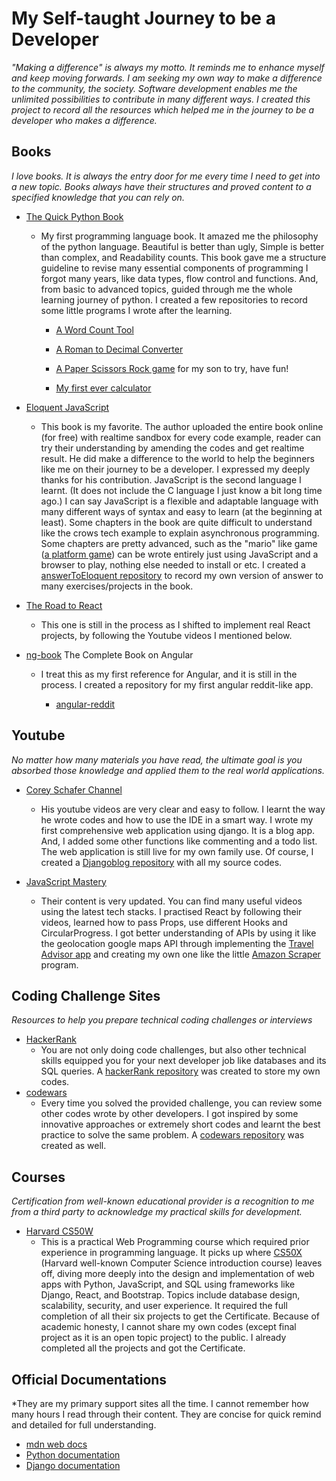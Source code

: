 # My Self-taught Journey to be a Developer
*"Making a difference" is always my motto. It reminds me to enhance myself and keep moving forwards. I am seeking my own way to make a difference to the community, the society. Software development enables me the unlimited possibilities to contribute in many different ways. I created this project to record all the resources which helped me in the journey to be a developer who makes a difference.*

  
## Books
*I love books. It is always the entry door for me every time I need to get into a new topic. Books always have their structures and proved content to a specified knowledge that you can rely on.*

- [The Quick Python Book]

	- My first programming language book. It amazed me the philosophy of the python language. Beautiful is better than ugly, Simple is better than complex, and Readability counts. This book gave me a structure guideline to revise many essential components of programming I forgot many years, like data types, flow control and functions. And, from basic to advanced topics, guided through me the whole learning journey of python. I created a few repositories to record some little programs I wrote after the learning.

		- [A Word Count Tool]

		- [A Roman to Decimal Converter]

		- [A Paper Scissors Rock game] for my son to try, have fun!

		- [My first ever calculator]

- [Eloquent JavaScript]

	- This book is my favorite. The author uploaded the entire book online (for free) with realtime sandbox for every code example, reader can try their understanding by amending the codes and get realtime result. He did make a difference to the world to help the beginners like me on their journey to be a developer. I expressed my deeply thanks for his contribution. JavaScript is the second language I learnt. (It does not include the C language I just know a bit long time ago.) I can say JavaScript is a flexible and adaptable language with many different ways of syntax and easy to learn (at the beginning at least). Some chapters in the book are quite difficult to understand like the crows tech example to explain asynchronous programming. Some chapters are pretty advanced, such as the "mario" like game ([a platform game]) can be wrote entirely just using JavaScript and a browser to play, nothing else needed to install or etc. I created a [answerToEloquent repository] to record my own version of answer to many exercises/projects in the book.

- [The Road to React]

	- This one is still in the process as I shifted to implement real React projects, by following the Youtube videos I mentioned below.

- [ng-book] The Complete Book on Angular

	- I treat this as my first reference for Angular, and it is still in the process. I created a repository for my first angular reddit-like app.

		- [angular-reddit]


## Youtube
*No matter how many materials you have read, the ultimate goal is you absorbed those knowledge and applied them to the real world applications.*

- [Corey Schafer Channel]

	- His youtube videos are very clear and easy to follow. I learnt the way he wrote codes and how to use the IDE in a smart way. I wrote my first comprehensive web application using django. It is a blog app. And, I added some other functions like commenting and a todo list. The web application is still live for my own family use. Of course, I created a [Djangoblog repository] with all my source codes.
- [JavaScript Mastery]
	- Their content is very updated. You can find many useful videos using the latest tech stacks. I practised React by following their videos, learned how to pass Props, use different Hooks and CircularProgress. I got better understanding of APIs by using it like the geolocation google maps API through implementing the [Travel Advisor app] and creating my own one like the little [Amazon Scraper] program.


## Coding Challenge Sites
*Resources to help you prepare technical coding challenges or interviews*

- [HackerRank]
	- You are not only doing code challenges, but also other technical skills equipped you for your next developer job like databases and its SQL queries. A [hackerRank repository] was created to store my own codes.
- [codewars]
	- Every time you solved the provided challenge, you can review some other codes wrote by other developers. I got inspired by some innovative approaches or extremely short codes and learnt the best practice to solve the same problem. A [codewars repository] was created as well.


## Courses
*Certification from well-known educational provider is a recognition to me from a third party to acknowledge my practical skills for development.*

- [Harvard CS50W]
	- This is a practical Web Programming course which required prior experience in programming language. It picks up where [CS50X] (Harvard well-known Computer Science introduction course) leaves off, diving more deeply into the design and implementation of web apps with Python, JavaScript, and SQL using frameworks like Django, React, and Bootstrap. Topics include database design, scalability, security, and user experience. It required the full completion of all their six projects to get the Certificate. Because of academic honesty, I cannot share my own codes (except final project as it is an open topic project) to the public. I already completed all the projects and got the Certificate.
  
  
## Official Documentations
*They are my primary support sites all the time. I cannot remember how many hours I read through their content. They are concise for quick remind and detailed for full understanding.

- [mdn web docs]
- [Python documentation]
- [Django documentation]



[Eloquent JavaScript]: https://eloquentjavascript.net/
[The Quick Python Book]: https://www.manning.com/books/the-quick-python-book-third-edition
[A Word Count Tool]: https://github.com/rnzfan/wordcount
[A Roman to Decimal Converter]: https://github.com/rnzfan/roman
[A Paper Scissors Rock game]: https://github.com/rnzfan/paperscissorsrockgame
[My first ever calculator]: https://github.com/rnzfan/calculator
[a platform game]: https://github.com/rnzfan/a2dPlatformGame
[answerToEloquent repository]: https://github.com/rnzfan/answerToEloquent
[angular-reddit]: https://github.com/rnzfan/angular-reddit
[The Road to React]: https://www.roadtoreact.com/
[ng-book]: https://www.newline.co/ng-book/2/
[Djangoblog repository]: https://github.com/rnzfan/Djangoblog
[Corey Schafer Channel]: https://www.youtube.com/results?search_query=Corey+Schafer
[JavaScript Mastery]: https://www.youtube.com/c/JavaScriptMastery
[Travel Advisor app]: https://github.com/rnzfan/travel_advisor
[Amazon Scraper]: https://github.com/rnzfan/Amazon_Scraper
[hackerRank repository]: https://github.com/rnzfan/hackerRank
[HackerRank]: https://www.hackerrank.com/
[codewars]: https://www.codewars.com/
[codewars repository]: https://github.com/rnzfan/codewars
[Harvard CS50W]: https://cs50.harvard.edu/web/2020/
[CS50X]: https://pll.harvard.edu/course/cs50-introduction-computer-science?delta=0
[mdn web docs]: https://developer.mozilla.org/en-US/docs/Web/JavaScript
[Python documentation]: https://docs.python.org/3/
[Django documentation]: https://docs.djangoproject.com/en/4.0/

